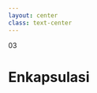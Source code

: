 ```yaml
---
layout: center
class: text-center
---
```


<span class='text-6xl font-extrabold color-orange p-4 border border-solid border-orange rounded-lg'>
03
</span>

<h1 class='font-bold mt-12'>
Enkapsulasi
</h1>
